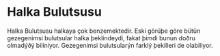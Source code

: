 # Halka Bulutsusu

Halka Bulutsusu halkaya çok benzemektedir. Eski görüþe göre bütün gezegenimsi
bulutsular halka þeklindeydi, fakat þimdi bunun doðru olmadýðý biliniyor.
Gezegenimsi bulutsularýn farklý þekilleri de olabiliyor.

